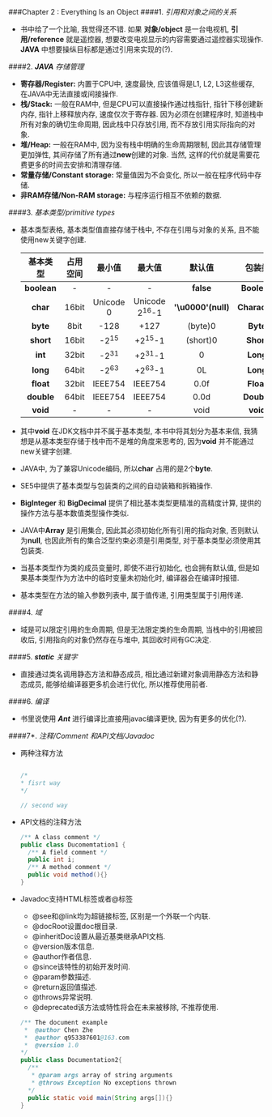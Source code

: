 ###Chapter 2 : Everything Is an Object
####1. _引用和对象之间的关系_
+ 书中给了一个比喻, 我觉得还不错. 如果 **对象/object** 是一台电视机, **引用/reference** 就是遥控器, 想要改变电视显示的内容需要通过遥控器实现操作. **JAVA** 中想要操纵目标都是通过引用来实现的(?).

####2. _**JAVA** 存储管理_
+ **寄存器/Register:** 内置于CPU中, 速度最快, 应该值得是L1, L2, L3这些缓存, 在JAVA中无法直接或间接操作.
+ **栈/Stack:** 一般在RAM中, 但是CPU可以直接操作通过栈指针, 指针下移创建新内存, 指针上移释放内存, 速度仅次于寄存器. 因为必须在创建程序时, 知道栈中所有对象的确切生命周期, 因此栈中只存放引用, 而不存放引用实际指向的对象. 
+ **堆/Heap:** 一般在RAM中, 因为没有栈中明确的生命周期限制, 因此其存储管理更加弹性, 其间存储了所有通过**new**创建的对象. 当然, 这样的代价就是需要花费更多的时间去安排和清理存储. 
+ **常量存储/Constant storage:** 常量值因为不会变化, 所以一般在程序代码中存储. 
+ **非RAM存储/Non-RAM storage:** 与程序运行相互不依赖的数据. 

####3. _基本类型/primitive types_
+ 基本类型表格, 基本类型值直接存储于栈中, 不存在引用与对象的关系, 且不能使用new关键字创建. 

    |   基本类型   | 占用空间  | 最小值           | 最大值                   | 默认值              | 包装类        |
    |:-----------:|:--------:|:---------------:|:------------------------:|:------------------:|:-------------:|
    | **boolean** | -        | -               | -                        | **false**          | **Boolean**   |
    | **char**    | 16bit    | Unicode 0       | Unicode 2<sup>16</sup>-1 | **'\u0000'(null)** | **Character** |
    | **byte**    | 8bit     | -128            | +127                     | (byte)0            | **Byte**      |
    | **short**   | 16bit    | -2<sup>15</sup> | +2<sup>15</sup>-1        | (short)0           | **Short**     |
    | **int**     | 32bit    | -2<sup>31</sup> | +2<sup>31</sup>-1        | 0                  | **Long**      |
    | **long**    | 64bit    | -2<sup>63</sup> | +2<sup>63</sup>-1        | 0L                 | **Long**      |
    | **float**   | 32bit    | IEEE754         | IEEE754                  | 0.0f               | **Float**     |
    | **double**  | 64bit    | IEEE754         | IEEE754                  | 0.0d               | **Double**    |
    | **void**    | -        | -               | -                        | void               | **void**      |
+ 其中**void** 在JDK文档中并不属于基本类型, 本书中将其划分为基本来信, 我猜想是从基本类型存储于栈中而不是堆的角度来思考的, 因为**void** 并不能通过new关键字创建. 
+ JAVA中, 为了兼容Unicode编码, 所以**char** 占用的是2个**byte**. 
+ SE5中提供了基本类型与包装类的之间的自动装箱和拆箱操作. 
+ **BigInteger** 和 **BigDecimal** 提供了相比基本类型更精准的高精度计算, 提供的操作方法与基本数值类型操作类似. 
+ JAVA中**Array** 是引用集合, 因此其必须初始化所有引用的指向对象, 否则默认为**null**, 也因此所有的集合泛型约束必须是引用类型, 对于基本类型必须使用其包装类. 
+ 当基本类型作为类的成员变量时, 即使不进行初始化, 也会拥有默认值, 但是如果基本类型作为方法中的临时变量未初始化时, 编译器会在编译时报错. 
+ 基本类型在方法的输入参数列表中, 属于值传递, 引用类型属于引用传递. 

####4. _域_
+ 域是可以限定引用的生命周期, 但是无法限定类的生命周期, 当栈中的引用被回收后, 引用指向的对象仍然存在与堆中, 其回收时间有GC决定. 

####5. _**static** 关键字_
+ 直接通过类名调用静态方法和静态成员, 相比通过新建对象调用静态方法和静态成员, 能够给编译器更多机会进行优化, 所以推荐使用前者. 

####6. _编译_
+ 书里说使用 **_Ant_** 进行编译比直接用javac编译更快, 因为有更多的优化(?).

####7\*. _注释/Comment 和API文档/Javadoc_
+ 两种注释方法
    ```java
    
    /*
    * fisrt way
    */

    // second way
    ```
+ API文档的注释方法
    ```java
    /** A class comment */
    public class Ducomemtation1 {
      /** A field comment */
      public int i;
      /** A method comment */
      public void method(){}
    }
    ```

+ Javadoc支持HTML标签或者@标签
    + @see和@link均为超链接标签, 区别是一个外联一个内联. 
    + @docRoot设置doc根目录. 
    + @inheritDoc设置从最近基类继承API文档. 
    + @version版本信息. 
    + @author作者信息. 
    + @since该特性的初始开发时间. 
    + @param参数描述. 
    + @return返回值描述. 
    + @throws异常说明. 
    + @deprecated该方法或特性将会在未来被移除, 不推荐使用. 
    ```java
    /** The document example
     *  @author Chen Zhe
     *  @author q953387601@163.com
     *  @version 1.0
    */
    public class Documentation2{
      /**
       * @param args array of string arguments
       * @throws Exception No exceptions thrown
      */ 
      public static void main(String args[]){}  
    }
    ```